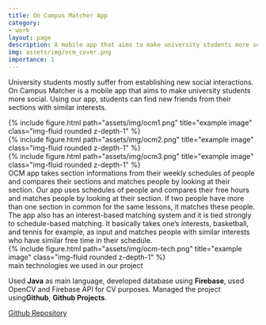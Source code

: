 ```yaml
---
title: On Campus Matcher App
category:
- work
layout: page
description: A mobile app that aims to make university students more social.
img: assets/img/ocm_cover.png
importance: 1
---
```


University students mostly
suffer from establishing new
social interactions. On
Campus Matcher is a mobile
app that aims to make
university students more
social. Using our app, students
can find new friends from their
sections with similar interests. 

<div class="row">
    <div class="col-sm mt-3 mt-md-0">
        {% include figure.html path="assets/img/ocm1.png" title="example image" class="img-fluid rounded z-depth-1" %}
    </div>
    <div class="col-sm mt-3 mt-md-0">
        {% include figure.html path="assets/img/ocm2.png" title="example image" class="img-fluid rounded z-depth-1" %}
    </div>
    <div class="col-sm mt-3 mt-md-0">
        {% include figure.html path="assets/img/ocm3.png" title="example image" class="img-fluid rounded z-depth-1" %}
    </div>
</div>
  OCM app takes section informations from their weekly schedules of people and compares their sections and matches people by looking at their section.  
  Our app uses schedules of people and compares their free hours and matches people by looking at their section. If two people have more than one section in common for the same lessons, it matches these people.  
  The app also has an interest-based matching system and it is tied strongly to schedule-based matching. It basically takes one’s interests, basketball, and tennis for example, as input and matches people with similar interests who have similar free time in their schedule.
<div class="row">
    <div class="col-sm mt-3 mt-md-0">
        {% include figure.html path="assets/img/ocm-tech.png" title="example image" class="img-fluid rounded z-depth-1" %}
    </div>
</div>
<div class="caption">
    main technologies we used in our project
</div>
    
Used <b>Java</b> as main language, developed database using <b>Firebase</b>, used OpenCV and Firebase API for CV purposes. Managed the project using<b>Github</b>, <b>Github Projects</b>.

[Github Repository](https://github.com/campusmatcher)